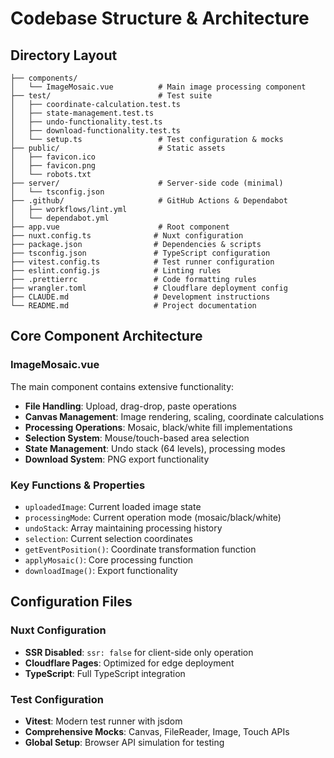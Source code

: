 # Codebase Structure & Architecture

## Directory Layout

```
├── components/
│   └── ImageMosaic.vue          # Main image processing component
├── test/                        # Test suite
│   ├── coordinate-calculation.test.ts
│   ├── state-management.test.ts
│   ├── undo-functionality.test.ts
│   ├── download-functionality.test.ts
│   └── setup.ts                 # Test configuration & mocks
├── public/                      # Static assets
│   ├── favicon.ico
│   ├── favicon.png
│   └── robots.txt
├── server/                      # Server-side code (minimal)
│   └── tsconfig.json
├── .github/                     # GitHub Actions & Dependabot
│   ├── workflows/lint.yml
│   └── dependabot.yml
├── app.vue                      # Root component
├── nuxt.config.ts              # Nuxt configuration
├── package.json                # Dependencies & scripts
├── tsconfig.json               # TypeScript configuration
├── vitest.config.ts            # Test runner configuration
├── eslint.config.js            # Linting rules
├── .prettierrc                 # Code formatting rules
├── wrangler.toml               # Cloudflare deployment config
├── CLAUDE.md                   # Development instructions
└── README.md                   # Project documentation
```

## Core Component Architecture

### ImageMosaic.vue

The main component contains extensive functionality:

- **File Handling**: Upload, drag-drop, paste operations
- **Canvas Management**: Image rendering, scaling, coordinate calculations
- **Processing Operations**: Mosaic, black/white fill implementations
- **Selection System**: Mouse/touch-based area selection
- **State Management**: Undo stack (64 levels), processing modes
- **Download System**: PNG export functionality

### Key Functions & Properties

- `uploadedImage`: Current loaded image state
- `processingMode`: Current operation mode (mosaic/black/white)
- `undoStack`: Array maintaining processing history
- `selection`: Current selection coordinates
- `getEventPosition()`: Coordinate transformation function
- `applyMosaic()`: Core processing function
- `downloadImage()`: Export functionality

## Configuration Files

### Nuxt Configuration

- **SSR Disabled**: `ssr: false` for client-side only operation
- **Cloudflare Pages**: Optimized for edge deployment
- **TypeScript**: Full TypeScript integration

### Test Configuration

- **Vitest**: Modern test runner with jsdom
- **Comprehensive Mocks**: Canvas, FileReader, Image, Touch APIs
- **Global Setup**: Browser API simulation for testing
